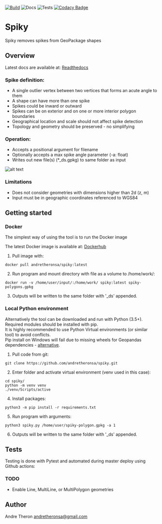 [![Build](https://images.microbadger.com/badges/version/andretheronsa/spiky.svg)](https://microbadger.com/images/andretheronsa/spiky)
![Docs](https://readthedocs.org/projects/docs/badge/?version=latest)
![Tests](https://github.com/andretheronsa/spiky/workflows/Python%20package/badge.svg)
[![Codacy Badge](https://api.codacy.com/project/badge/Grade/689f88a473764cd888550434c908644a)](https://app.codacy.com/manual/andretheronsa/spiky?utm_source=github.com&utm_medium=referral&utm_content=andretheronsa/spiky&utm_campaign=Badge_Grade_Dashboard)

# Spiky

Spiky removes spikes from GeoPackage shapes

## Overview

Latest docs are available at: [Readthedocs](https://spiky.readthedocs.io/en/latest/?)

### Spike definition:
* A single outlier vertex between two vertices that forms an acute angle to them
* A shape can have more than one spike
* Spikes could be inward or outward
* Spikes can be on exterior and on one or more interior polygon boundaries
* Geographical location and scale should not affect spike detection
* Topology and geometry should be preserved - no simplifying

### Operation:
* Accepts a positional argument for filename
* Optionally accepts a max spike angle parameter (-a: float)  
* Writes out new file(s) (*_ds.gpkg) to same folder as input

![alt text](Isolated.png "Title")

### Limitations
* Does not consider geometries with dimensions higher than 2d (z, m)
* Input must be in geographic coordinates referenced to WGS84

## Getting started

### Docker

The simplest way of using the tool is to run the Docker image

The latest Docker image is available at: [Dockerhub](https://hub.docker.com/repository/docker/andretheronsa/spiky)

1. Pull image with:
```shell
docker pull andretheronsa/spiky:latest
```
2. Run program and mount directory with file as a volume to /home/work/:  
```shell
docker run -v /home/user/input/:/home/work/ spiky:latest spiky-polygons.gpkg
```
3. Outputs will be written to the same folder with '_ds' appended. 

### Local Python environment

Alternatively the tool can be downloaded and run with Python (3.5+).  
Required modules should be installed with pip.  
It is highly recommended to use Python Virtual environments (or similar tool) to avoid conflicts.  
Pip install on Windows will fail due to missing wheels for Geopandas dependencies - [alternative](https://geopandas.org/install.html).  

1. Pull code from git:
```shell
git clone https://github.com/andretheronsa/spiky.git
```
2. Enter folder and activate virtual environment (venv used in this case):
```shell
cd spiky/
python -m venv venv
./venv/Scripts/active

```
4. Install packages:
```shell
python3 -m pip install -r requirements.txt
```
5. Run program with arguments:
```shell
python3 spiky.py /home/user/spiky-polygon.gpkg -a 1
```
6. Outputs will be written to the same folder with '_ds' appended.

## Tests

Testing is done with Pytest and automated during master deploy using Github actions:

### TODO

* Enable Line, MultiLine, or MultiPolygon geometries

## Author

Andre Theron
andretheronsa@gmail.com